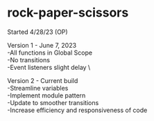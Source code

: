 # rock-paper-scissors

Started 4/28/23 (OP)

Version 1 - June 7, 2023 \
-All functions in Global Scope \
-No transitions \
-Event listeners slight delay \


Version 2 - Current build \
-Streamline variables \
-Implement module pattern \
-Update to smoother transitions \
-Increase efficiency and responsiveness of code
